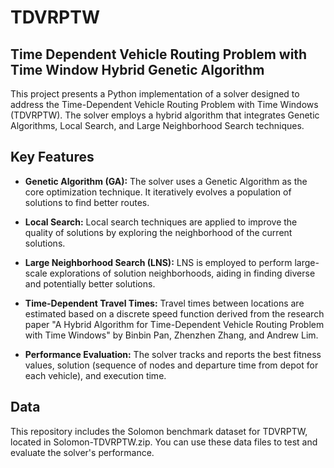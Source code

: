 # TDVRPTW


## Time Dependent Vehicle Routing Problem with Time Window  Hybrid Genetic Algorithm


This project presents a Python implementation of a solver designed to address the Time-Dependent Vehicle Routing Problem with Time Windows (TDVRPTW).
The solver employs a hybrid algorithm that integrates Genetic Algorithms, Local Search, and Large Neighborhood Search techniques. 

## Key Features

- **Genetic Algorithm (GA):** The solver uses a Genetic Algorithm as the core optimization technique. It iteratively evolves a population of solutions to find better routes.

- **Local Search:** Local search techniques are applied to improve the quality of solutions by exploring the neighborhood of the current solutions.

- **Large Neighborhood Search (LNS):** LNS is employed to perform large-scale explorations of solution neighborhoods, aiding in finding diverse and potentially better solutions.

- **Time-Dependent Travel Times:** Travel times between locations are estimated based on a discrete speed function derived from the research paper "A Hybrid Algorithm for Time-Dependent Vehicle Routing Problem with Time Windows" by Binbin Pan, Zhenzhen Zhang, and Andrew Lim.

- **Performance Evaluation:** The solver tracks and reports the best fitness values, solution (sequence of nodes and departure time from depot for each vehicle), and execution time.


## Data
This repository includes the Solomon benchmark dataset for TDVRPTW, located in Solomon-TDVRPTW.zip. You can use these data files to test and evaluate the solver's performance.


